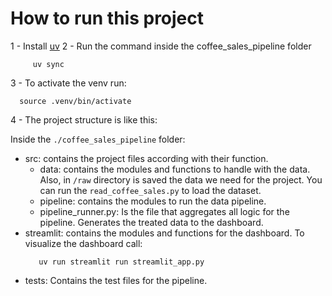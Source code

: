 



# How to run this project 
 1 - Install [uv](https://github.com/astral-sh/uv)
 2 - Run the command inside the coffee_sales_pipeline folder
   ```
        uv sync
   ```
 3 - To activate the venv run:
   ```
     source .venv/bin/activate
   ```
 4 - The project structure is like this:

  Inside the `./coffee_sales_pipeline` folder:
   - src: contains the project files according with their function. 
     - data: contains the modules and functions to handle with the data. Also, in `/raw` directory
     is saved the data we need for the project. You can run the `read_coffee_sales.py` to load the dataset. 
     - pipeline: contains the modules to run the data pipeline. 
     - pipeline_runner.py: Is the file that aggregates all logic for the pipeline. Generates the treated data to the dashboard.
   - streamlit: contains the modules and functions for the dashboard. To visualize the dashboard call:
     ```
        uv run streamlit run streamlit_app.py
     ```
   - tests: Contains the test files for the pipeline.